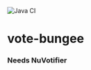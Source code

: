 ![Java CI](https://github.com/Snapecraft-Serverteam/vote-bungee/workflows/Java%20CI/badge.svg)

# vote-bungee

### Needs NuVotifier


